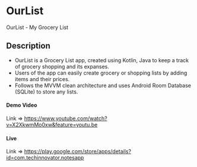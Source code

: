 # OurList
OurList - My Grocery List

## Description
- OurList is a Grocery List app, created using Kotlin, Java to keep a track of grocery shopping and its expanses.
- Users of the app can easily create grocery or shopping lists by adding items and their prices.
- Follows the MVVM clean architecture and uses Android Room Database (SQLite) to store any lists.

#### Demo Video
Link => https://www.youtube.com/watch?v=X2XkwmMo0xw&feature=youtu.be

#### Live
Link => https://play.google.com/store/apps/details?id=com.techinnovator.notesapp

